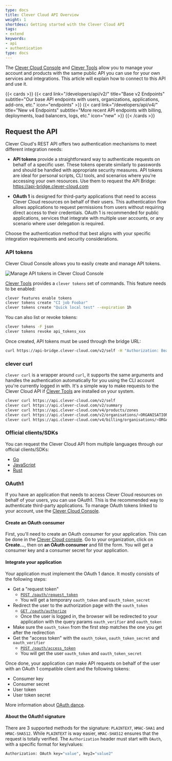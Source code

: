 ```yaml
---
type: docs
title: Clever Cloud API Overview
weight: 1
shortdesc: Getting started with the Clever Cloud API
tags:
- extend
keywords:
- api
- authentication
type: docs
---
```


The [Clever Cloud Console](https://console.clever-cloud.com) and [Clever Tools](https://github.com/CleverCloud/clever-tools) allow you to manage your account and products with the same public API you can use for your own services and integrations. This article will explain how to connect to this API and use it.

{{< cards >}}
  {{< card link="/developers/api/v2/" title="Base v2 Endpoints" subtitle="Our base API endpoints with users, organizations, applications, add-ons, etc." icon="endpoints" >}}
  {{< card link="/developers/api/v4/" title="New v4 Endpoints" subtitle="More recent API endpoints with billing, deployments, load balancers, logs, etc." icon="new" >}}
{{< /cards >}}

## Request the API

Clever Cloud's REST API offers two authentication mechanisms to meet different integration needs:

* **API tokens** provide a straightforward way to authenticate requests on behalf of a specific user. These tokens operate similarly to passwords and should be handled with appropriate security measures. API tokens are ideal for personal scripts, CLI tools, and scenarios where you're accessing your own resources. Use them to request the API Bridge: https://api-bridge.clever-cloud.com

* **OAuth 1** is designed for third-party applications that need to access Clever Cloud resources on behalf of their users. This authentication flow allows applications to request permissions from users without requiring direct access to their credentials. OAuth 1 is recommended for public applications, services that integrate with multiple user accounts, or any scenario where user delegation is required.

Choose the authentication method that best aligns with your specific integration requirements and security considerations.

### API tokens

Clever Cloud Console allows you to easily create and manage API tokens.

![Manage API tokens in Clever Cloud Console](/images/doc/console-api-tokens.webp)

[Clever Tools](https://github.com/CleverCloud/clever-tools) provides a `clever tokens` set of commands. This feature needs to be enabled:

```bash
clever features enable tokens
clever tokens create "CI job Foobar"
clever tokens create "Quick local test" --expiration 1h
```

You can also list or revoke tokens:

```bash
clever tokens -F json
clever tokens revoke api_tokens_xxx
```

Once created, API tokens must be used through the bridge URL:

```bash
curl https://api-bridge.clever-cloud.com/v2/self -H "Authorization: Bearer [API_TOKEN]"
```

### clever curl

`clever curl` is a wrapper around `curl`, it supports the same arguments and handles the authentication automatically for you using the CLI account you're currently logged in with. It's a simple way to make requests to the Clever Cloud API if [Clever Tools](https://github.com/CleverCloud/clever-tools) are installed on your system.

```bash
clever curl https://api.clever-cloud.com/v2/self
clever curl https://api.clever-cloud.com/v2/summary
clever curl https://api.clever-cloud.com/v4/products/zones
clever curl https://api.clever-cloud.com/v2/organisations/<ORGANISATION_ID>/applications | jq '.[].id'
clever curl https://api.clever-cloud.com/v4/billing/organisations/<ORGANISATION_ID>/<INVOICE_NUMBER>.pdf > invoice.pdf
```

### Official clients/SDKs

You can request the Clever Cloud API from multiple languages through our official clients/SDKs:
- [Go](https://github.com/CleverCloud/clevercloud-client-go)
- [JavaScript](https://github.com/CleverCloud/clever-client.js)
- [Rust](https://github.com/CleverCloud/clevercloud-sdk-rust)

### OAuth1

If you have an application that needs to access Clever Cloud resources on behalf of your users, you can use OAuth1. This is the recommended way to authenticate third-party applications. To manage OAuth tokens linked to your account, use the [Clever Cloud Console](https://console.clever-cloud.com/users/me/oauth-tokens).

#### Create an OAuth consumer

First, you'll need to create an OAuth consumer for your application. This can be done in the [Clever Cloud console](https://console.clever-cloud.com). Go to your organization, click on **Create…**, then on **an OAuth consumer** and fill the form. You will get a consumer key and a consumer secret for your application.

#### Integrate your application

Your application must implement the OAuth 1 dance. It mostly consists of the following steps:

* Get a "request token"
  * [`POST /oauth/request_token`](/developers/api/v2/#post-/oauth/request_token)
  * You will get a temporary `oauth_token` and `oauth_token_secret`
* Redirect the user to the authorization page with the `oauth_token`
  * [`GET /oauth/authorize`](/developers/api/v2/#get-/oauth/authorize)
  * Once the user is logged in, the browser will be redirected to your application with the query params `oauth_verifier` and `oauth_token`
* Make sure the `oauth_token` from the first step matches the one you get after the redirection
* Get the "access token" with the `oauth_token`, `oauth_token_secret` and `oauth_verifier`
  * [`POST /oauth/access_token`](/developers/api/v2/#post-/oauth/access_token)
  * You will get the user `oauth_token` and `oauth_token_secret`

Once done, your application can make API requests on behalf of the user with an OAuth 1 compatible client and the following tokens:

* Consumer key
* Consumer secret
* User token
* User token secret

More information about [OAuth dance](https://oauth.net/core/1.0/#anchor9).

#### About the OAuth1 signature

There are 3 supported methods for the signature: `PLAINTEXT`, `HMAC-SHA1` and `HMAC-SHA512`. While `PLAINTEXT` is way easier, `HMAC-SHA512` ensures that the request is totally verified. The `Authorization` header must start with `OAuth`, with a specific format for key/values:

```bash
Authorization: OAuth key="value", key2="value2"
```
